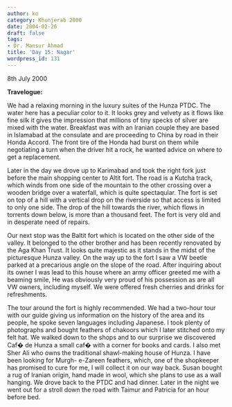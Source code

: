 ```yaml
---
author: ko
category: Khunjerab 2000
date: 2004-02-26
draft: false
tags:
- Dr. Mansur Ahmad
title: 'Day 15: Nagar'
wordpress_id: 131
---
```


8th July 2000

**Travelogue:**

We had a relaxing morning in the luxury suites of the Hunza PTDC. The water here has a peculiar color to it. It looks grey and velvety as it flows like fine silk it gives the impression that millions of tiny specks of silver are mixed with the water. Breakfast was with an Iranian couple they are based in Islamabad at the consulate and are proceeding to China by road in their Honda Accord. The front tire of the Honda had burst on them while negotiating a turn when the driver hit a rock, he wanted advice on where to get a replacement.

Later in the day we drove up to Karimabad and took the right fork just before the main shopping center to Altit fort. The road is a Kutcha track, which winds from one side of the mountain to the other crossing over a wooden bridge over a waterfall, which is quite spectaqular. The fort is set on top of a hill with a vertical drop on the riverside so that access is limited to only one side. The drop of the hill towards the river, which flows in torrents down below, is more than a thousand feet. The fort is very old and in desperate need of repairs.

Our next stop was the Baltit fort which is located on the other side of the valley. It belonged to the other brother and has been recently renovated by the Aga Khan Trust. It looks quite majestic as it stands in the midst of the picturesque Hunza valley. On the way up to the fort I saw a VW beetle parked at a precarious angle on the slope of the road. After inquiring about its owner I was lead to this house where an army officer greeted me with a beaming smile, He was obviously very proud of his possession as are all VW owners, including myself. We were offered fresh cherries and drinks for refreshments.

The tour around the fort is highly recommended. We had a two-hour tour with our guide giving us information on the history of the area and its people, he spoke seven languages including Japanese. I took plenty of photographs and bought feathers of chakoors which I later stitched onto my felt hat. We walked down to the shops and to our surprise we discovered Caf� de Hunza a small caf� with a corner for books and cards. I also met Sher Ali who owns the traditional shawl-making house of Hunza. I have been looking for Murgh- e-Zareen feathers, which, one of the shopkeeper has promised to cure for me, I will collect it on our way back. Susan bought a rug of Iranian origin, hand made in wool, which she plans to use as a wall hanging. We drove back to the PTDC and had dinner. Later in the night we went out for a stroll down the road with Taimur and Patricia for an hour before bed.